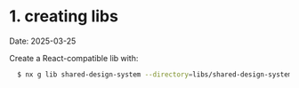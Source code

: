 # 1. creating libs

Date: 2025-03-25

Create a React-compatible lib with:

```bash
  $ nx g lib shared-design-system --directory=libs/shared-design-system --importPath=@err/shared-design-system
```
